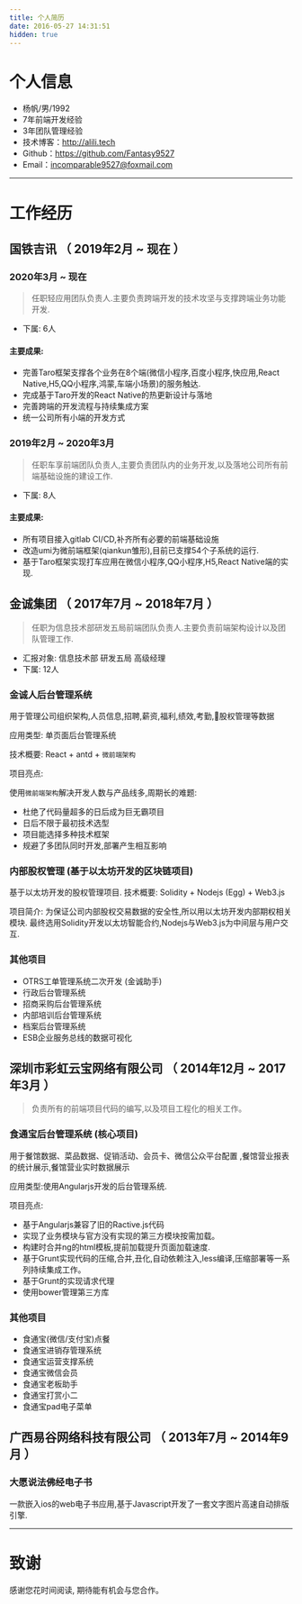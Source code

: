```yaml
---
title: 个人简历
date: 2016-05-27 14:31:51
hidden: true
---
```

# 个人信息

 - 杨帆/男/1992
 - 7年前端开发经验
 - 3年团队管理经验
 - 技术博客：http://alili.tech
 - Github：https://github.com/Fantasy9527
 - Email：incomparable9527@foxmail.com

---

# 工作经历

## 国铁吉讯 （ 2019年2月 ~ 现在 ）

### 2020年3月 ~ 现在
> 任职轻应用团队负责人.主要负责跨端开发的技术攻坚与支撑跨端业务功能开发.

- 下属: 6人
#### 主要成果:

* 完善Taro框架支撑各个业务在8个端(微信小程序,百度小程序,快应用,React Native,H5,QQ小程序,鸿蒙,车端小场景)的服务触达.
* 完成基于Taro开发的React Native的热更新设计与落地
* 完善跨端的开发流程与持续集成方案
* 统一公司所有小端的开发方式

### 2019年2月 ~ 2020年3月

> 任职车享前端团队负责人,主要负责团队内的业务开发,以及落地公司所有前端基础设施的建设工作.

- 下属: 8人

#### 主要成果:
* 所有项目接入gitlab CI/CD,补齐所有必要的前端基础设施
* 改造umi为微前端框架(qiankun雏形),目前已支撑54个子系统的运行.
* 基于Taro框架实现打车应用在微信小程序,QQ小程序,H5,React Native端的实现.


## 金诚集团 （ 2017年7月 ~ 2018年7月 ）
>  任职为信息技术部研发五局前端团队负责人.主要负责前端架构设计以及团队管理工作.

- 汇报对象: 信息技术部 研发五局 高级经理 
- 下属: 12人

### 金诚人后台管理系统 
用于管理公司组织架构,人员信息,招聘,薪资,福利,绩效,考勤,股权管理等数据

应用类型: 单页面后台管理系统

技术概要: React + antd + `微前端架构`

项目亮点:

使用`微前端架构`解决开发人数与产品线多,周期长的难题:

- 杜绝了代码量超多的日后成为巨无霸项目
- 日后不限于最初技术选型
- 项目能选择多种技术框架
- 规避了多团队同时开发,部署产生相互影响

### 内部股权管理 (基于以太坊开发的区块链项目)
基于以太坊开发的股权管理项目.
技术概要: Solidity + Nodejs (Egg) + Web3.js

项目简介:
为保证公司内部股权交易数据的安全性,所以用以太坊开发内部期权相关模块.
最终选用Solidity开发以太坊智能合约,Nodejs与Web3.js为中间层与用户交互.

### 其他项目
- OTRS工单管理系统二次开发 (金诚助手)
- 行政后台管理系统 
- 招商采购后台管理系统 
- 内部培训后台管理系统
- 档案后台管理系统 
- ESB企业服务总线的数据可视化

## 深圳市彩虹云宝网络有限公司 （ 2014年12月 ~ 2017年3月 ）
> 负责所有的前端项目代码的编写,以及项目工程化的相关工作。

### 食通宝后台管理系统 (核心项目)
用于餐馆数据、菜品数据、促销活动、会员卡、微信公众平台配置 ,餐馆营业报表的统计展示,餐馆营业实时数据展示

应用类型:使用Angularjs开发的后台管理系统.

项目亮点:

- 基于Angularjs兼容了旧的Ractive.js代码
- 实现了业务模块与官方没有实现的第三方模块按需加载。
- 构建时合并ng的html模板,提前加载提升页面加载速度.
- 基于Grunt实现代码的压缩,合并,丑化,自动依赖注入,less编译,压缩部署等一系列持续集成工作。
- 基于Grunt的实现请求代理
- 使用bower管理第三方库

### 其他项目
- 食通宝(微信/支付宝)点餐 
- 食通宝进销存管理系统
- 食通宝运营支撑系统
- 食通宝微信会员
- 食通宝老板助手 
- 食通宝打赏小二
- 食通宝pad电子菜单

 
## 广西易谷网络科技有限公司 （ 2013年7月 ~ 2014年9月 ）

### 大愿说法佛经电子书
一款嵌入ios的web电子书应用,基于Javascript开发了一套文字图片高速自动排版引擎.

---

# 致谢
感谢您花时间阅读,
期待能有机会与您合作。
